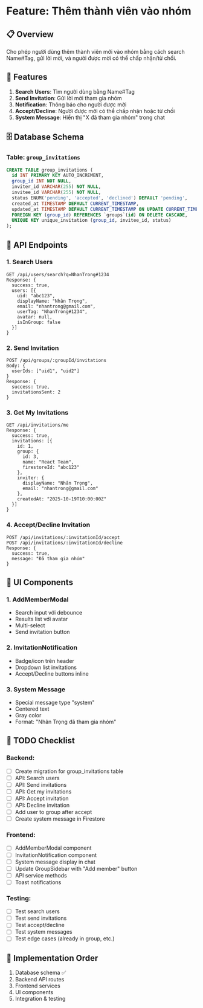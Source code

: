 # Feature: Thêm thành viên vào nhóm

## 📋 Overview
Cho phép người dùng thêm thành viên mới vào nhóm bằng cách search Name#Tag, gửi lời mời, và người được mời có thể chấp nhận/từ chối.

## 🎯 Features
1. **Search Users**: Tìm người dùng bằng Name#Tag
2. **Send Invitation**: Gửi lời mời tham gia nhóm
3. **Notification**: Thông báo cho người được mời
4. **Accept/Decline**: Người được mời có thể chấp nhận hoặc từ chối
5. **System Message**: Hiển thị "X đã tham gia nhóm" trong chat

## 🗄️ Database Schema

### Table: `group_invitations`
```sql
CREATE TABLE group_invitations (
  id INT PRIMARY KEY AUTO_INCREMENT,
  group_id INT NOT NULL,
  inviter_id VARCHAR(255) NOT NULL,
  invitee_id VARCHAR(255) NOT NULL,
  status ENUM('pending', 'accepted', 'declined') DEFAULT 'pending',
  created_at TIMESTAMP DEFAULT CURRENT_TIMESTAMP,
  updated_at TIMESTAMP DEFAULT CURRENT_TIMESTAMP ON UPDATE CURRENT_TIMESTAMP,
  FOREIGN KEY (group_id) REFERENCES `groups`(id) ON DELETE CASCADE,
  UNIQUE KEY unique_invitation (group_id, invitee_id, status)
);
```

## 🔌 API Endpoints

### 1. Search Users
```
GET /api/users/search?q=NhanTrong#1234
Response: {
  success: true,
  users: [{
    uid: "abc123",
    displayName: "Nhân Trọng",
    email: "nhantrong@gmail.com",
    userTag: "NhanTrong#1234",
    avatar: null,
    isInGroup: false
  }]
}
```

### 2. Send Invitation
```
POST /api/groups/:groupId/invitations
Body: {
  userIds: ["uid1", "uid2"]
}
Response: {
  success: true,
  invitationsSent: 2
}
```

### 3. Get My Invitations
```
GET /api/invitations/me
Response: {
  success: true,
  invitations: [{
    id: 1,
    group: {
      id: 3,
      name: "React Team",
      firestoreId: "abc123"
    },
    inviter: {
      displayName: "Nhân Trọng",
      email: "nhantrong@gmail.com"
    },
    createdAt: "2025-10-19T10:00:00Z"
  }]
}
```

### 4. Accept/Decline Invitation
```
POST /api/invitations/:invitationId/accept
POST /api/invitations/:invitationId/decline
Response: {
  success: true,
  message: "Đã tham gia nhóm"
}
```

## 🎨 UI Components

### 1. AddMemberModal
- Search input với debounce
- Results list với avatar
- Multi-select
- Send invitation button

### 2. InvitationNotification
- Badge/icon trên header
- Dropdown list invitations
- Accept/Decline buttons inline

### 3. System Message
- Special message type "system"
- Centered text
- Gray color
- Format: "Nhân Trọng đã tham gia nhóm"

## 📝 TODO Checklist

### Backend:
- [ ] Create migration for group_invitations table
- [ ] API: Search users
- [ ] API: Send invitations
- [ ] API: Get my invitations
- [ ] API: Accept invitation
- [ ] API: Decline invitation
- [ ] Add user to group after accept
- [ ] Create system message in Firestore

### Frontend:
- [ ] AddMemberModal component
- [ ] InvitationNotification component
- [ ] System message display in chat
- [ ] Update GroupSidebar with "Add member" button
- [ ] API service methods
- [ ] Toast notifications

### Testing:
- [ ] Test search users
- [ ] Test send invitations
- [ ] Test accept/decline
- [ ] Test system messages
- [ ] Test edge cases (already in group, etc.)

## 🎯 Implementation Order
1. Database schema ✅
2. Backend API routes
3. Frontend services
4. UI components
5. Integration & testing
